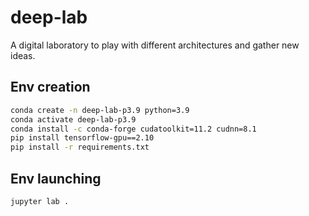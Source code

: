 # deep-lab
A digital laboratory to play with different architectures and gather new ideas.

## Env creation

```bash
conda create -n deep-lab-p3.9 python=3.9
conda activate deep-lab-p3.9
conda install -c conda-forge cudatoolkit=11.2 cudnn=8.1
pip install tensorflow-gpu==2.10
pip install -r requirements.txt
```

## Env launching

```bash
jupyter lab .
```
